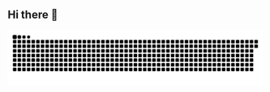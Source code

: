 ## Hi there 👋

<picture>
  <source media="(prefers-color-scheme: dark)" srcset="https://raw.githubusercontent.com/kzio-o/kzio-o/main/dist/github-snake-dark.svg" />
  <source media="(prefers-color-scheme: light)" srcset="https://raw.githubusercontent.com/kzio-o/kzio-o/main/dist/github-snake.svg" />
  <img alt="snake animation" src="https://raw.githubusercontent.com/kzio-o/kzio-o/main/dist/github-snake.svg" />
</picture>

<!--
**kzio-o/kzio-o** is a ✨ _special_ ✨ repository because its `README.md` (this file) appears on your GitHub profile.

Here are some ideas to get you started:

- 🔭 I’m currently working on ...
- 🌱 I’m currently learning ...
- 👯 I’m looking to collaborate on ...
- 🤔 I’m looking for help with ...
- 💬 Ask me about ...
- 📫 How to reach me: ...
- 😄 Pronouns: ...
- ⚡ Fun fact: ...
-->
